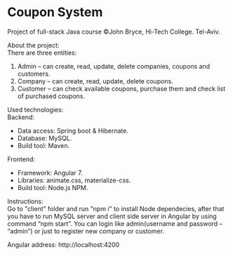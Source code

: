 # Coupon System
Project of full-stack Java  course ©John Bryce, Hi-Tech College. Tel-Aviv.

About the project:  
There are three entities:
1. Admin – can create, read, update, delete companies, coupons and customers.
2. Company – can create, read, update, delete coupons.
2. Customer – can check available coupons, purchase them and check list of purchased coupons.

Used technologies:  
Backend: 
- Data access: Spring boot & Hibernate.
- Database: MySQL.
- Build tool: Maven.

Frontend:
- Framework: Angular 7.
- Libraries: animate.css, materialize-css.
- Build tool: Node.js NPM.

Instructions:  
Go to "client" folder and run "npm i" to install Node dependecies, after that you have to run MySQL server and client side server in Angular by using command “npm start”. You can login like admin(username and password – “admin”) or just to register new company or customer.

Angular address: http://localhost:4200  
